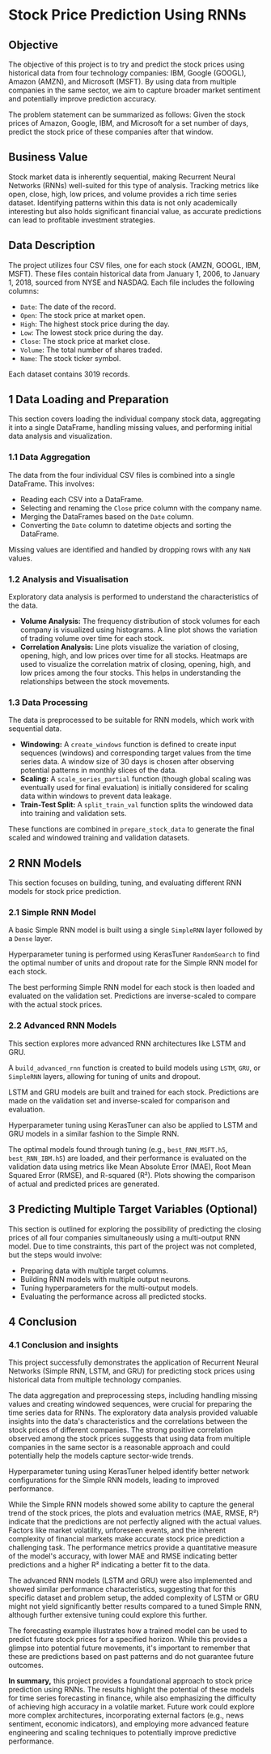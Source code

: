 # Stock Price Prediction Using RNNs

## Objective

The objective of this project is to try and predict the stock prices using historical data from four technology companies: IBM, Google (GOOGL), Amazon (AMZN), and Microsoft (MSFT). By using data from multiple companies in the same sector, we aim to capture broader market sentiment and potentially improve prediction accuracy.

The problem statement can be summarized as follows: Given the stock prices of Amazon, Google, IBM, and Microsoft for a set number of days, predict the stock price of these companies after that window.

## Business Value

Stock market data is inherently sequential, making Recurrent Neural Networks (RNNs) well-suited for this type of analysis. Tracking metrics like open, close, high, low prices, and volume provides a rich time series dataset. Identifying patterns within this data is not only academically interesting but also holds significant financial value, as accurate predictions can lead to profitable investment strategies.

## Data Description

The project utilizes four CSV files, one for each stock (AMZN, GOOGL, IBM, MSFT). These files contain historical data from January 1, 2006, to January 1, 2018, sourced from NYSE and NASDAQ. Each file includes the following columns:

- `Date`: The date of the record.
- `Open`: The stock price at market open.
- `High`: The highest stock price during the day.
- `Low`: The lowest stock price during the day.
- `Close`: The stock price at market close.
- `Volume`: The total number of shares traded.
- `Name`: The stock ticker symbol.

Each dataset contains 3019 records.

## 1 Data Loading and Preparation

This section covers loading the individual company stock data, aggregating it into a single DataFrame, handling missing values, and performing initial data analysis and visualization.

### 1.1 Data Aggregation

The data from the four individual CSV files is combined into a single DataFrame. This involves:
- Reading each CSV into a DataFrame.
- Selecting and renaming the `Close` price column with the company name.
- Merging the DataFrames based on the `Date` column.
- Converting the `Date` column to datetime objects and sorting the DataFrame.

Missing values are identified and handled by dropping rows with any `NaN` values.

### 1.2 Analysis and Visualisation

Exploratory data analysis is performed to understand the characteristics of the data.
- **Volume Analysis:** The frequency distribution of stock volumes for each company is visualized using histograms. A line plot shows the variation of trading volume over time for each stock.
- **Correlation Analysis:** Line plots visualize the variation of closing, opening, high, and low prices over time for all stocks. Heatmaps are used to visualize the correlation matrix of closing, opening, high, and low prices among the four stocks. This helps in understanding the relationships between the stock movements.

### 1.3 Data Processing

The data is preprocessed to be suitable for RNN models, which work with sequential data.
- **Windowing:** A `create_windows` function is defined to create input sequences (windows) and corresponding target values from the time series data. A window size of 30 days is chosen after observing potential patterns in monthly slices of the data.
- **Scaling:** A `scale_series_partial` function (though global scaling was eventually used for final evaluation) is initially considered for scaling data within windows to prevent data leakage.
- **Train-Test Split:** A `split_train_val` function splits the windowed data into training and validation sets.

These functions are combined in `prepare_stock_data` to generate the final scaled and windowed training and validation datasets.

## 2 RNN Models

This section focuses on building, tuning, and evaluating different RNN models for stock price prediction.

### 2.1 Simple RNN Model

A basic Simple RNN model is built using a single `SimpleRNN` layer followed by a `Dense` layer.

Hyperparameter tuning is performed using KerasTuner `RandomSearch` to find the optimal number of units and dropout rate for the Simple RNN model for each stock.

The best performing Simple RNN model for each stock is then loaded and evaluated on the validation set. Predictions are inverse-scaled to compare with the actual stock prices.

### 2.2 Advanced RNN Models

This section explores more advanced RNN architectures like LSTM and GRU.

A `build_advanced_rnn` function is created to build models using `LSTM`, `GRU`, or `SimpleRNN` layers, allowing for tuning of units and dropout.

LSTM and GRU models are built and trained for each stock. Predictions are made on the validation set and inverse-scaled for comparison and evaluation.

Hyperparameter tuning using KerasTuner can also be applied to LSTM and GRU models in a similar fashion to the Simple RNN.

The optimal models found through tuning (e.g., `best_RNN_MSFT.h5`, `best_RNN_IBM.h5`) are loaded, and their performance is evaluated on the validation data using metrics like Mean Absolute Error (MAE), Root Mean Squared Error (RMSE), and R-squared (R²). Plots showing the comparison of actual and predicted prices are generated.

## 3 Predicting Multiple Target Variables (Optional)

This section is outlined for exploring the possibility of predicting the closing prices of all four companies simultaneously using a multi-output RNN model. Due to time constraints, this part of the project was not completed, but the steps would involve:
- Preparing data with multiple target columns.
- Building RNN models with multiple output neurons.
- Tuning hyperparameters for the multi-output models.
- Evaluating the performance across all predicted stocks.

## 4 Conclusion

### 4.1 Conclusion and insights

This project successfully demonstrates the application of Recurrent Neural Networks (Simple RNN, LSTM, and GRU) for predicting stock prices using historical data from multiple technology companies.

The data aggregation and preprocessing steps, including handling missing values and creating windowed sequences, were crucial for preparing the time series data for RNNs. The exploratory data analysis provided valuable insights into the data's characteristics and the correlations between the stock prices of different companies. The strong positive correlation observed among the stock prices suggests that using data from multiple companies in the same sector is a reasonable approach and could potentially help the models capture sector-wide trends.

Hyperparameter tuning using KerasTuner helped identify better network configurations for the Simple RNN models, leading to improved performance.

While the Simple RNN models showed some ability to capture the general trend of the stock prices, the plots and evaluation metrics (MAE, RMSE, R²) indicate that the predictions are not perfectly aligned with the actual values. Factors like market volatility, unforeseen events, and the inherent complexity of financial markets make accurate stock price prediction a challenging task. The performance metrics provide a quantitative measure of the model's accuracy, with lower MAE and RMSE indicating better predictions and a higher R² indicating a better fit to the data.

The advanced RNN models (LSTM and GRU) were also implemented and showed similar performance characteristics, suggesting that for this specific dataset and problem setup, the added complexity of LSTM or GRU might not yield significantly better results compared to a tuned Simple RNN, although further extensive tuning could explore this further.

The forecasting example illustrates how a trained model can be used to predict future stock prices for a specified horizon. While this provides a glimpse into potential future movements, it's important to remember that these are predictions based on past patterns and do not guarantee future outcomes.

**In summary,** this project provides a foundational approach to stock price prediction using RNNs. The results highlight the potential of these models for time series forecasting in finance, while also emphasizing the difficulty of achieving high accuracy in a volatile market. Future work could explore more complex architectures, incorporating external factors (e.g., news sentiment, economic indicators), and employing more advanced feature engineering and scaling techniques to potentially improve predictive performance.
